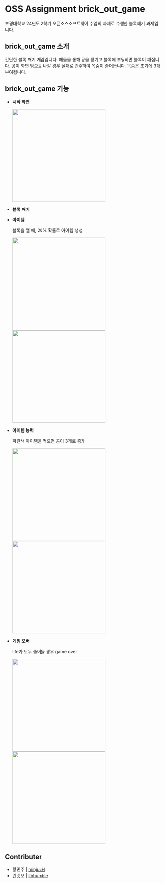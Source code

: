 # OSS Assignment brick_out_game
부경대학교 24년도 2학기 오픈소스소프트웨어 수업의 과제로 수행한 블록깨기 과제입니다.

brick_out_game 소개
---
간단한 블록 깨기 게임입니다. 패들을 통해 공을 튕기고 블록에 부딪히면 블록이 깨집니다. 공이 화면 밖으로 나갈 경우 실패로 간주하여 목숨이 줄어듭니다. 목숨은 초기에 3개 부여됩니다.

brick_out_game 기능
---
* __시작 화면__

  <img src=https://github.com/minjuuH/brick_out_game/blob/main/readmeimage1.png width="300"/>
* __블록 깨기__
* __아이템__

  블록을 깰 때, 20% 확률로 아이템 생성
  
  <img src=https://github.com/minjuuH/brick_out_game/blob/main/readmeimage2.png width="300"/>
  <img src=https://github.com/minjuuH/brick_out_game/blob/main/readmeimage3.png width="300"/>
  
* __아이템 능력__

  파란색 아이템을 먹으면 공이 3개로 증가
  
  <img src=https://github.com/minjuuH/brick_out_game/blob/main/readmeimage4.png width="300"/>
  <img src=https://github.com/minjuuH/brick_out_game/blob/main/readmeimage5.png width="300"/>
* __게임 오버__

  life가 모두 줄어들 경우 game over
  
  <img src=https://github.com/minjuuH/brick_out_game/blob/main/readmeimage6.png width="300"/>
  <img src=https://github.com/minjuuH/brick_out_game/blob/main/readmeimage7.png width="300"/>


Contributer
---
* 황민주 | [minjuuH](https://github.com/minjuuH)
* 린랫보 | [llbhumble](https://github.com/llbhumble)
